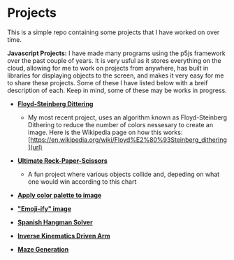# Projects
This is a simple repo containing some projects that I have worked on over time.

**Javascript Projects:**
  I have made many programs using the p5js framework over the past couple of years. It is very usful as it stores everything on the cloud, allowing for me to work on projects from anywhere, has built in libraries for displaying objects to the screen, and makes it very easy for me to share these projects.
  Some of these I have listed below with a breif description of each. Keep in mind, some of these may be works in progress.

- **[Floyd-Steinberg Dittering](https://editor.p5js.org/brendandesrosiers26/full/amOFDveVF)**
  - My most recent project, uses an algorithm known as Floyd-Steinberg Dithering to reduce the number of colors nessesary to create an image. Here is the Wikipedia page on how this works: [https://en.wikipedia.org/wiki/Floyd%E2%80%93Steinberg_dithering](url)
  
- **[Ultimate Rock-Paper-Scissors](https://editor.p5js.org/brendandesrosiers26/full/P5iHhysxI)**
  - A fun project where various objects collide and, depeding on what one would win according to this chart

- **[Apply color palette to image](https://editor.p5js.org/brendandesrosiers26/full/SNX2U-s9U)**
- **["Emoji-ify" image](https://editor.p5js.org/brendandesrosiers26/full/6OdDkTztR)**
- **[Spanish Hangman Solver](https://editor.p5js.org/brendandesrosiers26/full/RQmDcPjd2)**
- **[Inverse Kinematics Driven Arm](https://editor.p5js.org/brendandesrosiers26/full/RLcySo2Rq)**
- **[Maze Generation](https://editor.p5js.org/brendandesrosiers26/full/0fSy73ojM)**
